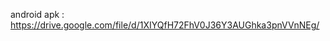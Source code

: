 android apk : <a href="https://drive.google.com/file/d/1XIYQfH72FhV0J36Y3AUGhka3pnVVnNEg/" style="color:'blue'">https://drive.google.com/file/d/1XIYQfH72FhV0J36Y3AUGhka3pnVVnNEg/</a>

